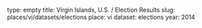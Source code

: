 type: empty
title: Virgin Islands, U.S. / Election Results
slug: places/vi/datasets/elections
place: vi
dataset: elections
year: 2014
